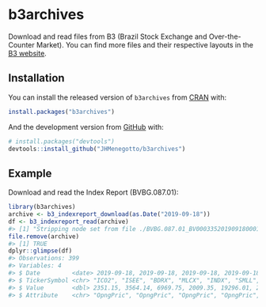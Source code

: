 
<!-- README.md is generated from README.Rmd. Please edit that file -->
b3archives
==========

<!-- badges: start -->
<!-- badges: end -->
Download and read files from B3 (Brazil Stock Exchange and Over-the-Counter Market). You can find more files and their respective layouts in the [B3 website](http://www.b3.com.br/pt_br/market-data-e-indices/servicos-de-dados/market-data/historico/boletins-diarios/pesquisa-por-pregao/layout-dos-arquivos/).

Installation
------------

You can install the released version of `b3archives` from [CRAN](https://CRAN.R-project.org) with:

``` r
install.packages("b3archives")
```

And the development version from [GitHub](https://github.com/) with:

``` r
# install.packages("devtools")
devtools::install_github("JHMenegotto/b3archives")
```

Example
-------

Download and read the Index Report (BVBG.087.01):

``` r
library(b3archives)
archive <- b3_indexreport_download(as.Date("2019-09-18"))
df <- b3_indexreport_read(archive)
#> [1] "Stripping node set from file ./BVBG.087.01_BV000335201909180001000000000000003.xml. It can take a long time..."
file.remove(archive)
#> [1] TRUE
dplyr::glimpse(df)
#> Observations: 399
#> Variables: 4
#> $ Date         <date> 2019-09-18, 2019-09-18, 2019-09-18, 2019-09-18, ...
#> $ TickerSymbol <chr> "ICO2", "ISEE", "BDRX", "MLCX", "INDX", "SMLL", "...
#> $ Value        <dbl> 2351.15, 3564.14, 6969.75, 2009.35, 19296.01, 228...
#> $ Attribute    <chr> "OpngPric", "OpngPric", "OpngPric", "OpngPric", "...
```
